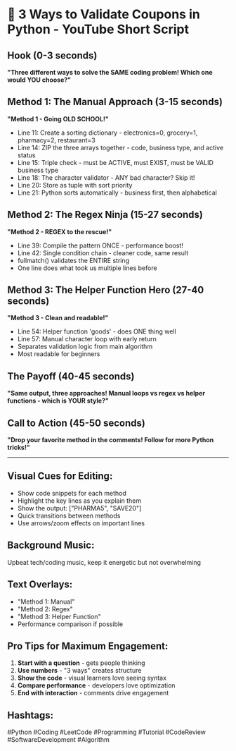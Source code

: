 # 🎯 3 Ways to Validate Coupons in Python - YouTube Short Script

## Hook (0-3 seconds)
**"Three different ways to solve the SAME coding problem! Which one would YOU choose?"**

## Method 1: The Manual Approach (3-15 seconds)
**"Method 1 - Going OLD SCHOOL!"**
- Line 11: Create a sorting dictionary - electronics=0, grocery=1, pharmacy=2, restaurant=3
- Line 14: ZIP the three arrays together - code, business type, and active status
- Line 15: Triple check - must be ACTIVE, must EXIST, must be VALID business type
- Line 18: The character validator - ANY bad character? Skip it!
- Line 20: Store as tuple with sort priority
- Line 21: Python sorts automatically - business first, then alphabetical

## Method 2: The Regex Ninja (15-27 seconds)
**"Method 2 - REGEX to the rescue!"**
- Line 39: Compile the pattern ONCE - performance boost!
- Line 42: Single condition chain - cleaner code, same result
- fullmatch() validates the ENTIRE string
- One line does what took us multiple lines before

## Method 3: The Helper Function Hero (27-40 seconds)
**"Method 3 - Clean and readable!"**
- Line 54: Helper function 'goods' - does ONE thing well
- Line 57: Manual character loop with early return
- Separates validation logic from main algorithm
- Most readable for beginners

## The Payoff (40-45 seconds)
**"Same output, three approaches! Manual loops vs regex vs helper functions - which is YOUR style?"**

## Call to Action (45-50 seconds)
**"Drop your favorite method in the comments! Follow for more Python tricks!"**

---

## Visual Cues for Editing:
- Show code snippets for each method
- Highlight the key lines as you explain them
- Show the output: ["PHARMA5", "SAVE20"]
- Quick transitions between methods
- Use arrows/zoom effects on important lines

## Background Music:
Upbeat tech/coding music, keep it energetic but not overwhelming

## Text Overlays:
- "Method 1: Manual"
- "Method 2: Regex"
- "Method 3: Helper Function"
- Performance comparison if possible

## Pro Tips for Maximum Engagement:
1. **Start with a question** - gets people thinking
2. **Use numbers** - "3 ways" creates structure
3. **Show the code** - visual learners love seeing syntax
4. **Compare performance** - developers love optimization
5. **End with interaction** - comments drive engagement

## Hashtags:
#Python #Coding #LeetCode #Programming #Tutorial #CodeReview #SoftwareDevelopment #Algorithm
